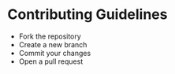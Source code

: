 # Contributing Guidelines  
- Fork the repository  
- Create a new branch  
- Commit your changes  
- Open a pull request  


